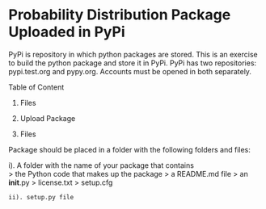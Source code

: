 # Probability Distribution Package Uploaded in PyPi
PyPi is repository in which python packages are stored. This is an exercise to build the python package and store it in PyPi. PyPi has two repositories: pypi.test.org and pypy.org. Accounts must be opened in both separately.

Table of Content

1. Files 
2. Upload Package

1. Files

Package should be placed in a folder with the following folders and files:

   i). A folder with the name of your package that contains    
      > the Python code that makes up the package
      > a README.md file
      > an __init__.py 
      > license.txt
      > setup.cfg

    ii). setup.py file

